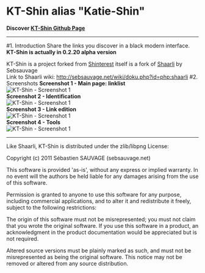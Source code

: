 # KT-Shin alias "Katie-Shin"  
**Discover [KT-Shin Github Page](https://xoran.github.io/KT-Shin/)**

---
#1. Introduction
Share the links you discover in a black modern interface.  
**KT-Shin is actually in 0.2.20 alpha version**   

KT-Shin is a project forked from [Shinterest](https://github.com/broncowdd/Shinterest) itself is a fork of [Shaarli](https://github.com/sebsauvage/Shaarli ) by Sebsauvage  
Link to Shaarli wiki: http://sebsauvage.net/wiki/doku.php?id=php:shaarli 
#2. Screenshots
**Screenshot 1 - Main page: linklist**  
![KT-Shin - Screenshot 1](http://ktdev.info/software/kt-shin/screenshots/KT-Shin-screenshot-1.jpg "KT-Shin - Main Page :  linklist")  
**Screenshot 2 - Identification**  
![KT-Shin - Screenshot 1](http://ktdev.info/software/kt-shin/screenshots/KT-Shin-screenshot-2.jpg "KT-Shin - Main Page :  linklist")  
**Screenshot 3 - Link edition**  
![KT-Shin - Screenshot 1](http://ktdev.info/software/kt-shin/screenshots/KT-Shin-screenshot-3.jpg "KT-Shin - Main Page :  linklist")  
**Screenshot 4 - Tools**  
![KT-Shin - Screenshot 1](http://ktdev.info/software/kt-shin/screenshots/KT-Shin-screenshot-4.jpg "KT-Shin - Main Page :  linklist")  

------------------------------------------------------------------------------

Like Shaarli, KT-Shin is distributed under the zlib/libpng License:

Copyright (c) 2011 Sébastien SAUVAGE (sebsauvage.net)

This software is provided 'as-is', without any express or implied warranty. 
In no event will the authors be held liable for any damages arising from the use of this software.

Permission is granted to anyone to use this software for any purpose, including commercial applications, and to alter it and 
redistribute it freely, subject to the following restrictions:

The origin of this software must not be misrepresented; you must not claim that you wrote the original software. 
If you use this software in a product, an acknowledgment in the product documentation would be appreciated but is not required.

Altered source versions must be plainly marked as such, and must not be misrepresented as being the original software.
This notice may not be removed or altered from any source distribution.